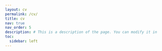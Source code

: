 ```yaml
---
layout: cv
permalink: /cv/
title: cv
nav: true
nav_order: 5
description: # This is a description of the page. You can modify it in '_pages/cv.md'. You can also change or remove the top pdf download button.
toc:
  sidebar: left
---
```

